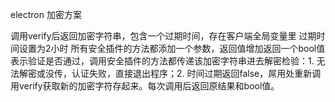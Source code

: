 electron 加密方案

调用verify后返回加密字符串，包含一个过期时间，存在客户端全局变量里
过期时间设置为2小时
所有安全插件的方法都添加一个参数，返回值增加返回一个bool值表示验证是否通过，调用安全插件的方法都传递该加密字符串进去解密检验：1. 无法解密或没传，认证失败，直接退出程序；2. 时间过期返回false，屌用处重新调用verify获取新的加密字符存起来。每次调用后返回原结果和bool值。
